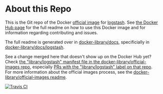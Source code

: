 # About this Repo

This is the Git repo of the Docker [official image](https://docs.docker.com/docker-hub/official_repos/) for [logstash](https://registry.hub.docker.com/_/logstash/). See [the Docker Hub page](https://registry.hub.docker.com/_/logstash/) for the full readme on how to use this Docker image and for information regarding contributing and issues.

The full readme is generated over in [docker-library/docs](https://github.com/docker-library/docs), specificially in [docker-library/docs/logstash](https://github.com/docker-library/docs/tree/master/logstash).

See a change merged here that doesn't show up on the Docker Hub yet? Check [the "library/logstash" manifest file in the docker-library/official-images repo](https://github.com/docker-library/official-images/blob/master/library/logstash), especially [PRs with the "library/logstash" label on that repo](https://github.com/docker-library/official-images/labels/library%2Flogstash). For more information about the official images process, see the [docker-library/official-images readme](https://github.com/docker-library/official-images/blob/master/README.md).

[![Travis CI](https://img.shields.io/travis/docker-library/logstash/master.svg)](https://travis-ci.org/docker-library/logstash/branches)

<!-- THIS FILE IS GENERATED BY https://github.com/docker-library/docs/blob/master/generate-repo-stub-readme.sh -->
